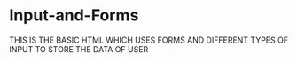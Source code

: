 # Input-and-Forms
THIS IS THE BASIC HTML WHICH USES FORMS AND DIFFERENT TYPES OF INPUT TO STORE THE DATA OF USER
